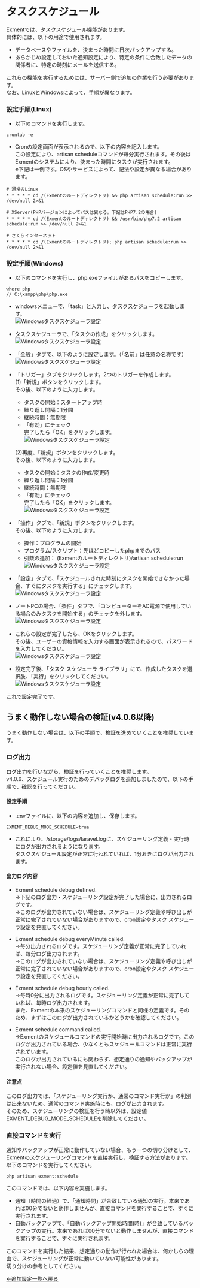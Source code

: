 # タスクスケジュール
Exmentでは、タスクスケジュール機能があります。  
具体的には、以下の用途で使用されます。  
- データベースやファイルを、決まった時間に日次バックアップする。  
- あらかじめ設定しておいた通知設定により、特定の条件に合致したデータの関係者に、特定の時刻にメールを送信する。

これらの機能を実行するためには、サーバー側で追加の作業を行う必要があります。  
なお、LinuxとWindowsによって、手順が異なります。

### 設定手順(Linux)
- 以下のコマンドを実行します。

~~~
crontab -e
~~~

- Cronの設定画面が表示されるので、以下の内容を記入します。  
この設定により、artisan scheduleコマンドが毎分実行されます。その後はExmentのシステムにより、決まった時間にタスクが実行されます。  
※下記は一例です。OSやサービスによって、記法や設定が異なる場合があります。

~~~
# 通常のLinux
* * * * * cd /(Exmentのルートディレクトリ) && php artisan schedule:run >> /dev/null 2>&1

# XServer(PHPバージョンによってパスは異なる。下記はPHP7.2の場合)
* * * * * cd /(Exmentのルートディレクトリ) && /usr/bin/php7.2 artisan schedule:run >> /dev/null 2>&1

# さくらインターネット
* * * * * cd /(Exmentのルートディレクトリ); php artisan schedule:run >> /dev/null 2>&1
~~~

### 設定手順(Windows)
- 以下のコマンドを実行し、php.exeファイルがあるパスをコピーします。  

~~~
where php
// C:\xampp\php\php.exe
~~~

- windowsメニューで、「task」と入力し、タスクスケジューラを起動します。  
![Windowsタスクスケジューラ設定](img/quickstart/task_windows2.png)

- タスクスケジューラで、「タスクの作成」をクリックします。
![Windowsタスクスケジューラ設定](img/quickstart/task_windows6.png)

- 「全般」タブで、以下のように設定します。（「名前」は任意の名称です）
![Windowsタスクスケジューラ設定](img/quickstart/task_windows1.png)

- 「トリガー」タブをクリックします。2つのトリガーを作成します。  
    (1)「新規」ボタンをクリックします。  
    その後、以下のように入力します。  
    - タスクの開始：スタートアップ時
    - 繰り返し間隔：1分間
    - 継続時間：無期限
    - 「有効」にチェック  
    完了したら「OK」をクリックします。  
![Windowsタスクスケジューラ設定](img/quickstart/task_windows3_1.png)

    (2)再度、「新規」ボタンをクリックします。  
    その後、以下のように入力します。  
    - タスクの開始：タスクの作成/変更時
    - 繰り返し間隔：1分間
    - 継続時間：無期限
    - 「有効」にチェック  
    完了したら「OK」をクリックします。  
![Windowsタスクスケジューラ設定](img/quickstart/task_windows3_2.png)

- 「操作」タブで、「新規」ボタンをクリックします。  
その後、以下のように入力します。
    - 操作：プログラムの開始
    - プログラム/スクリプト：先ほどコピーしたphpまでのパス
    - 引数の追加： (Exmentのルートディレクトリ)/artisan schedule:run
![Windowsタスクスケジューラ設定](img/quickstart/task_windows4.png)

- 「設定」タブで、「スケジュールされた時刻にタスクを開始できなかった場合、すぐにタスクを実行する」にチェックします。
![Windowsタスクスケジューラ設定](img/quickstart/task_windows5.png)

- ノートPCの場合、「条件」タブで、「コンピューターをAC電源で使用している場合のみタスクを開始する」のチェックを外します。 
![Windowsタスクスケジューラ設定](img/quickstart/task_windows9.png)

- これらの設定が完了したら、OKをクリックします。  
その後、ユーザーの資格情報を入力する画面が表示されるので、パスワードを入力してください。  
![Windowsタスクスケジューラ設定](img/quickstart/task_windows7.png)

- 設定完了後、「タスク スケジューラ ライブラリ」にて、作成したタスクを選択肢、「実行」をクリックしてください。 
![Windowsタスクスケジューラ設定](img/quickstart/task_windows8.png)

これで設定完了です。


## うまく動作しない場合の検証(v4.0.6以降)
うまく動作しない場合は、以下の手順で、検証を進めていくことを推奨しています。

### ログ出力
ログ出力を行いながら、検証を行っていくことを推奨します。  
v4.0.6、スケジュール実行のためのデバッグログを追加しましたので、以下の手順で、確認を行ってください。

#### 設定手順 
- .envファイルに、以下の内容を追加し、保存します。

~~~
EXMENT_DEBUG_MODE_SCHEDULE=true
~~~

- これにより、/storage/logs/laravel.logに、スケジューリング定義・実行時にログが出力されるようになります。  
タスクスケジュール設定が正常に行われていれば、1分おきにログが出力されます。


#### 出力ログ内容

- Exment schedule debug defined.  
→下記のログ出力・スケジューリング設定が完了した場合に、出力されるログです。  
→このログが出力されていない場合は、スケジューリング定義や呼び出しが正常に完了されていない場合がありますので、cron設定やタスク スケジューラ設定を見直してください。

- Exment schedule debug everyMinute called.  
→毎分出力されるログです。スケジューリング定義が正常に完了していれば、毎分ログ出力されます。  
→このログが出力されていない場合は、スケジューリング定義や呼び出しが正常に完了されていない場合がありますので、cron設定やタスク スケジューラ設定を見直してください。

- Exment schedule debug hourly called.  
→毎時0分に出力されるログです。スケジューリング定義が正常に完了していれば、毎時ログ出力されます。  
また、Exmentの本来のスケジューリングコマンドと同様の定義です。そのため、まずはこのログが出力されているかどうかを確認してください。

- Exment schedule command called.  
→Exmentのスケジュールコマンドの実行開始時に出力されるログです。このログが出力されている場合、少なくともスケジュールコマンドは正常に実行されています。  
このログが出力されているにも関わらず、想定通りの通知やバックアップが実行されない場合、設定値を見直してください。


#### 注意点
このログ出力では、「スケジューリング実行か、通常のコマンド実行か」の判別は出来ないため、通常のコマンド実施時にも、ログが出力されます。  
そのため、スケジューリングの検証を行う時以外は、設定値EXMENT_DEBUG_MODE_SCHEDULEを削除してください。


### 直接コマンドを実行
通知やバックアップが正常に動作していない場合、もう一つの切り分けとして、Exmentのスケジューリングコマンドを直接実行し、検証する方法があります。  
以下のコマンドを実行してください。

```
php artisan exment:schedule
```

このコマンドでは、以下内容を実施します。

- 通知（時間の経過）で、「通知時間」が合致している通知の実行。本来であれば00分でないと動作しませんが、直接コマンドを実行することで、すぐに実行されます。
- 自動バックアップで、「自動バックアップ開始時間(時)」が合致しているバックアップの実行。本来であれば00分でないと動作しませんが、直接コマンドを実行することで、すぐに実行されます。

このコマンドを実行した結果、想定通りの動作が行われた場合は、何かしらの理由で、スケジューリングが正常に動いていない可能性があります。  
切り分けの参考としてください。



[←追加設定一覧へ戻る](/ja/quickstart_more)